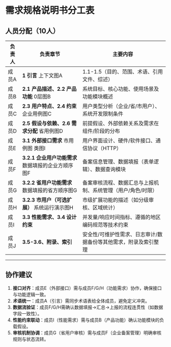 # 需求规格说明书分工表

## 人员分配（10人）

| 负责人 | 负责章节                          | 主要内容                                                                 |
|--------|-----------------------------------|--------------------------------------------------------------------------|
| 成员A  | ​**1 引言**​           上下文图A             | 1.1-1.5（目的、范围、术语、引用文件、综述）                               |
| 成员B  | ​**2.1 产品描述、2.2 产品功能**​  0层图B  | 系统目标、核心功能、使用场景及功能模块概述                                 |
| 成员C  | ​**2.3 用户特点、2.4 约束**​    企业用例图C    | 用户类型分析（企业/省/市用户）、系统开发限制条件                           |
| 成员D  | ​**2.5 假设与依赖、2.6 需求分配**​ 省用例图D | 前提假设、外部依赖关系及需求在组件/阶段的分布                              |
| 成员E  | ​**3.1 外部接口需求**​          市用例图    类图I     | 用户界面设计、硬件/软件接口、通信协议（HTTP）                             |
| 成员F  | ​**3.2.1 企业用户功能需求**​    数据填报的企业方顺序图F    | 备案信息管理、数据填报（表单逻辑）、数据查询模块                           |
| 成员G  | ​**3.2.2 省用户功能需求**​       数据填报的省方顺序图G   | 备案审核流程、数据汇总与上报机制、系统管理（用户/角色/时限）               |
| 成员H  | ​**3.2.3 市用户（可选扩展）​**​  系统运行演示图H    | 市级扩展功能的描述（如分级审核、区域统计）                                 |
| 成员I  | ​**3.3 性能需求、3.4 设计约束**​    | 并发量/响应时间指标、遵循的地区编码规范等技术约束                          |
| 成员J  | ​**3.5-3.6、附录、索引**​           | 安全性/可维护性需求、日志审计/数据备份等其他需求，附录及索引整理            |

---

## 协作建议

1. **接口对齐**：成员E（外部接口）需与成员F/G/H（功能需求）协作，确保接口与功能逻辑一致。
2. **术语统一**：成员A（引言）需同步术语表给全体成员，避免定义冲突。
3. **数据流验证**：成员F/G/H需确认数据填报→汇总→上报的流程连贯性（如数据字段一致性）。
4. **性能约束联动**：成员I（性能需求）需与成员B（产品功能）确认功能模块的负载假设。
5. **审核机制协调**：成员G（省用户审核）需与成员F（企业备案管理）明确审核规则与状态流转。
